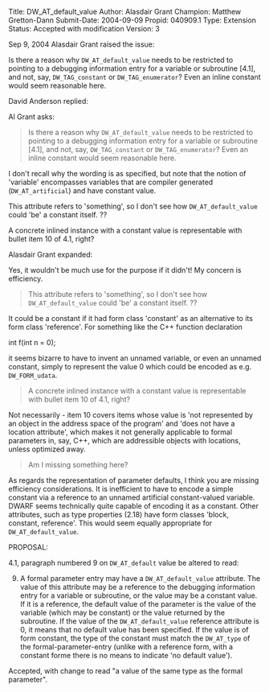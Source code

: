 Title:       DW_AT_default_value
Author:      Alasdair Grant
Champion:    Matthew Gretton-Dann
Submit-Date: 2004-09-09
Propid:      040909.1
Type:        Extension
Status:      Accepted with modification
Version:     3

Sep 9, 2004 Alasdair Grant raised the issue:

Is there a reason why `DW_AT_default_value` needs to be restricted
to pointing to a debugging information entry for a variable or
subroutine [4.1], and not, say, `DW_TAG_constant` or `DW_TAG_enumerator`?
Even an inline constant would seem reasonable here.

David Anderson replied:

Al Grant asks:
>Is there a reason why `DW_AT_default_value` needs to be restricted
>to pointing to a debugging information entry for a variable or
>subroutine [4.1], and not, say, `DW_TAG_constant` or `DW_TAG_enumerator`?
>Even an inline constant would seem reasonable here.

I don't recall why the wording is
as specified, but note that the notion of 'variable' encompasses
variables that are compiler generated (`DW_AT_artificial`)
and have constant value.

This attribute refers to 'something', so I don't see
how `DW_AT_default_value` could 'be' a constant itself. ??


A concrete inlined instance with a constant value is
representable with bullet item 10 of 4.1, right?

Alasdair Grant expanded:

Yes, it wouldn't be much use for the purpose if it didn't!
My concern is efficiency.

> This attribute refers to 'something', so I don't see how
> `DW_AT_default_value` could 'be' a constant itself. ??

It could be a constant if it had form class 'constant' as an
alternative to its form class 'reference'.  For something like
the C++ function declaration

  int f(int n = 0);

it seems bizarre to have to invent an unnamed variable, or
even an unnamed constant, simply to represent the value 0
which could be encoded as e.g. `DW_FORM_udata`.

> A concrete inlined instance with a constant value is
> representable with bullet item 10 of 4.1, right?

Not necessarily - item 10 covers items whose value is 'not
represented by an object in the address space of the program'
and 'does not have a location attribute', which makes it not
generally applicable to formal parameters in, say, C++, which
are addressible objects with locations, unless optimized away.

> Am I missing something here?

As regards the representation of parameter defaults, I think
you are missing efficiency considerations.  It is inefficient
to have to encode a simple constant via a reference to an
unnamed artificial constant-valued variable.  DWARF seems
technically quite capable of encoding it as a constant.
Other attributes, such as type properties (2.18) have form
classes 'block, constant, reference'.  This would seem equally
appropriate for `DW_AT_default_value`.



PROPOSAL:

4.1, paragraph numbered 9 on `DW_AT_default` value be
altered to read:

9. A formal parameter entry may have a `DW_AT_default_value`
attribute. The value of this attribute  may be a reference to the
debugging information entry for a variable or subroutine, or
the value may be a constant value. If it is a reference, the
default value of the parameter is the value of the variable
(which may be constant) or the value returned by the
subroutine. If the value of the `DW_AT_default_value` reference attribute
is 0, it means that no default value has been specified.
If the value is of form constant, the type of the constant
must match the `DW_AT_type` of the formal-parameter-entry
(unlike with a reference form, with a constant forme
there is no means to indicate 'no default value').


Accepted, with change to read "a value of the same type 
as the formal parameter". 
